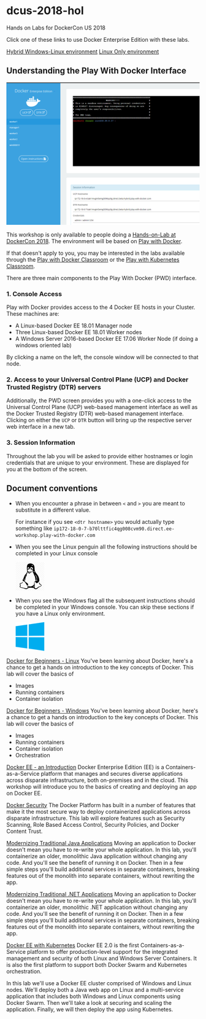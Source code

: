 # dcus-2018-hol
Hands on Labs for DockerCon US 2018

Click one of these links to use Docker Enterprise Edition with these labs.

[Hybrid Windows-Linux environment](https://dockr.ly/hol18-hybrid)
[Linux Only environment](https://dockr.ly/hol18-linux)

## Understanding the Play With Docker Interface

![](./images/pwd_screen.png)

This workshop is only available to people doing a [Hands-on-Lab at DockerCon 2018](https://2018.dockercon.com/hands-on-labs/). The environment will be based on [Play with Docker](https://labs.play-with-docker.com/).

If that doesn't apply to you, you may be interested in the labs available through the [Play with Docker Classroom](training.play-with-docker.com) or the [Play with Kubernetes Classroom](https://training.play-with-kubernetes.com/).

There are three main components to the Play With Docker (PWD) interface. 

### 1. Console Access
Play with Docker provides access to the 4 Docker EE hosts in your Cluster. These machines are:

* A Linux-based Docker EE 18.01 Manager node
* Three Linux-based Docker EE 18.01 Worker nodes
* A Windows Server 2016-based Docker EE 17.06 Worker Node (if doing a windows oriented lab)

By clicking a name on the left, the console window will be connected to that node.

### 2. Access to your Universal Control Plane (UCP) and Docker Trusted Registry (DTR) servers

Additionally, the PWD screen provides you with a one-click access to the Universal Control Plane (UCP)
web-based management interface as well as the Docker Trusted Registry (DTR) web-based management interface. Clicking on either the `UCP` or `DTR` button will bring up the respective server web interface in a new tab.

### 3. Session Information

Throughout the lab you will be asked to provide either hostnames or login credentials that are unique to your environment. These are displayed for you at the bottom of the screen.

## Document conventions

- When you encounter a phrase in between `<` and `>`  you are meant to substitute in a different value.

	For instance if you see `<dtr hostname>` you would actually type something like `ip172-18-0-7-b70lttfic4qg008cvm90.direct.ee-workshop.play-with-docker.com`


- When you see the Linux penguin all the following instructions should be completed in your Linux console

	![](./images/linux75.png)

- When you see the Windows flag all the subsequent instructions should be completed in your Windows console. You can skip these sections if you have a Linux only environment.

    ![](./images/windows75.png)

[Docker for Beginners - Linux](/beginner-linux/)
You've been learning about Docker, here's a chance to get a hands on introduction to the key concepts of Docker. This lab will cover the basics of 
* Images
* Running containers
* Container isolation

[Docker for Beginners - Windows](/beginner-win/)
You've been learning about Docker, here's a chance to get a hands on introduction to the key concepts of Docker. This lab will cover the basics of 
* Images
* Running containers
* Container isolation
* Orchestration

[Docker EE - an Introduction](/ee-intro/)
Docker Enterprise Edition (EE) is a Containers-as-a-Service platform that manages and secures diverse applications across disparate infrastructure, both on-premises and in the cloud. This workshop will introduce you to the basics of creating and deploying an app on Docker EE. 

[Docker Security](/security/)
The Docker Platform has built in a number of features that make it the most secure way to deploy containerized applications across disparate infrastructure. This lab will explore features such as Security Scanning, Role Based Access Control, Security Policies, and Docker Content Trust.

[Modernizing Traditional Java Applications](/mta-java/)
Moving an application to Docker doesn't mean you have to re-write your whole application. In this lab, you'll containerize an older, monolithic Java application without changing any code. And you'll see the benefit of running it on Docker. Then in a few simple steps you'll build additional services in separate containers, breaking features out of the monolith into separate containers, without rewriting the app. 

[Modernizing Traditional .NET Applications](/mta-dotnet/)
Moving an application to Docker doesn't mean you have to re-write your whole application. In this lab, you'll containerize an older, monolithic .NET application without changing any code. And you'll see the benefit of running it on Docker. Then in a few simple steps you'll build additional services in separate containers, breaking features out of the monolith into separate containers, without rewriting the app. 

[Docker EE with Kubernetes](https://github.com/dockersamples/ee-workshop)
Docker EE 2.0 is the first Containers-as-a-Service platform to offer production-level support for the integrated management and security of both Linux and Windows Server Containers. It is also the first platform to support both Docker Swarm and Kubernetes orchestration.

In this lab we'll use a Docker EE cluster comprised of Windows and Linux nodes. We'll deploy both a Java web app on Linux and a multi-service application that includes both Windows and Linux components using Docker Swarm. Then we'll take a look at securing and scaling the application. Finally, we will then deploy the app using Kubernetes.
